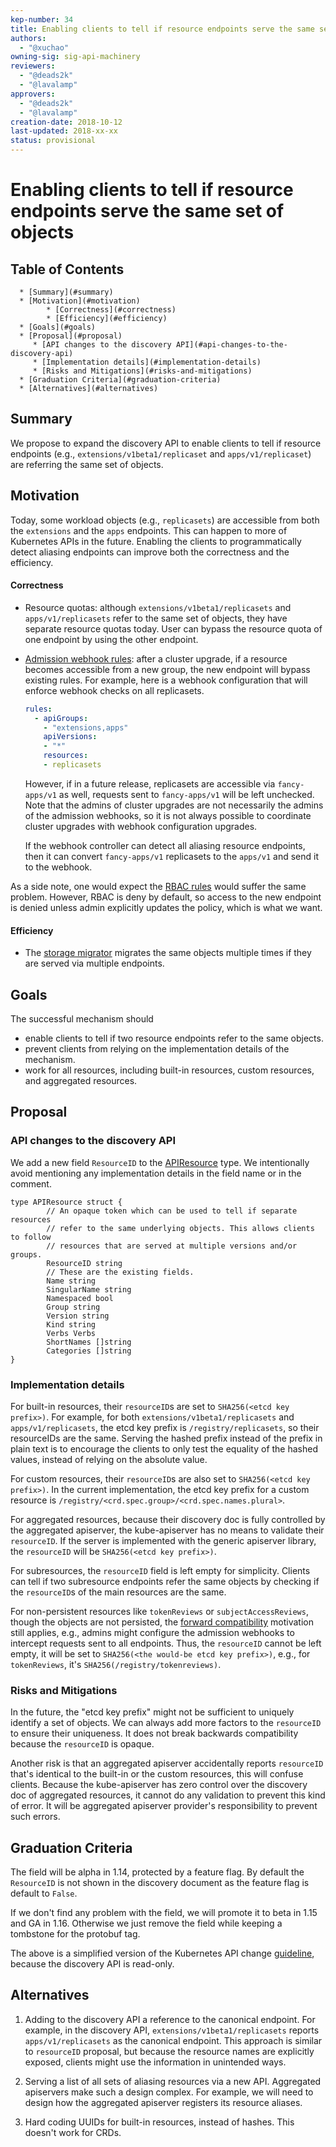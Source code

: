 ```yaml
---
kep-number: 34
title: Enabling clients to tell if resource endpoints serve the same set of objects
authors:
  - "@xuchao"
owning-sig: sig-api-machinery
reviewers:
  - "@deads2k"
  - "@lavalamp"
approvers:
  - "@deads2k"
  - "@lavalamp"
creation-date: 2018-10-12
last-updated: 2018-xx-xx
status: provisional
---
```


# Enabling clients to tell if resource endpoints serve the same set of objects

## Table of Contents

      * [Summary](#summary)
      * [Motivation](#motivation)
            * [Correctness](#correctness)
            * [Efficiency](#efficiency)
      * [Goals](#goals)
      * [Proposal](#proposal)
         * [API changes to the discovery API](#api-changes-to-the-discovery-api)
         * [Implementation details](#implementation-details)
         * [Risks and Mitigations](#risks-and-mitigations)
      * [Graduation Criteria](#graduation-criteria)
      * [Alternatives](#alternatives)

## Summary

We propose to expand the discovery API to enable clients to tell if resource
endpoints (e.g., `extensions/v1beta1/replicaset` and `apps/v1/replicaset`) are
referring the same set of objects.

## Motivation

Today, some workload objects (e.g., `replicasets`) are accessible from both the
`extensions` and the `apps` endpoints. This can happen to more of Kubernetes
APIs in the future. Enabling the clients to programmatically detect aliasing
endpoints can improve both the correctness and the efficiency.

#### Correctness
* Resource quotas: although `extensions/v1beta1/replicasets` and
  `apps/v1/replicasets` refer to the same set of objects, they have separate
  resource quotas today. User can bypass the resource quota of one endpoint by
  using the other endpoint.

* [Admission webhook rules][]: after a cluster upgrade, if a
  resource becomes accessible from a new group, the new endpoint will bypass
  existing rules. For example, here is a webhook configuration that will enforce
  webhook checks on all replicasets.

  ```yaml
  rules:
    - apiGroups:
      - "extensions,apps"
      apiVersions:
      - "*"
      resources:
      - replicasets
  ```

  However, if in a future release, replicasets are accessible via
  `fancy-apps/v1` as well, requests sent to `fancy-apps/v1` will be left
  unchecked. Note that the admins of cluster upgrades are not necessarily the
  admins of the admission webhooks, so it is not always possible to coordinate
  cluster upgrades with webhook configuration upgrades.

  If the webhook controller can detect all aliasing resource endpoints, then it
  can convert `fancy-apps/v1` replicasets to the `apps/v1` and send it to the
  webhook.

[Admission webhook rules]:https://github.com/kubernetes/kubernetes/blob/18778ea4a151d5f8b346332cb2822b2b0f9d1981/staging/src/k8s.io/api/admissionregistration/v1beta1/types.go#L29

  As a side note, one would expect the [RBAC rules][] would suffer the same
  problem. However, RBAC is deny by default, so access to the new endpoint is
  denied unless admin explicitly updates the policy, which is what we want.

[RBAC rules]:https://github.com/kubernetes/kubernetes/blob/18778ea4a151d5f8b346332cb2822b2b0f9d1981/staging/src/k8s.io/api/authorization/v1/types.go#L249

#### Efficiency

* The [storage migrator][] migrates the same objects multiple times if they are
served via multiple endpoints.

[storage migrator]:https://github.com/kubernetes-sigs/kube-storage-version-migrator


## Goals

The successful mechanism should
* enable clients to tell if two resource endpoints refer to the same objects.
* prevent clients from relying on the implementation details of the mechanism.
* work for all resources, including built-in resources, custom resources, and
  aggregated resources.

## Proposal

### API changes to the discovery API

We add a new field `ResourceID` to the [APIResource][] type. We intentionally avoid
mentioning any implementation details in the field name or in the comment.

[APIResource]:https://github.com/kubernetes/kubernetes/blob/f22334f14d92565ec3ff9d4ff2b995eae9af622a/staging/src/k8s.io/apimachinery/pkg/apis/meta/v1/types.go#L881-L905

```golang
type APIResource struct {
        // An opaque token which can be used to tell if separate resources
        // refer to the same underlying objects. This allows clients to follow
        // resources that are served at multiple versions and/or groups.
        ResourceID string
        // These are the existing fields.
        Name string
        SingularName string
        Namespaced bool
        Group string
        Version string
        Kind string
        Verbs Verbs
        ShortNames []string
        Categories []string
}
```

### Implementation details

For built-in resources, their `resourceID`s are set to `SHA256(<etcd key
prefix>)`. For example, for both `extensions/v1beta1/replicasets` and
`apps/v1/replicasets`, the etcd key prefix is `/registry/replicasets`, so their
resourceIDs are the same. Serving the hashed prefix instead of the prefix in
plain text is to encourage the clients to only test the equality of the hashed
values, instead of relying on the absolute value.

For custom resources, their `resourceID`s are also set to `SHA256(<etcd key
prefix>)`. In the current implementation, the etcd key prefix for a custom
resource is `/registry/<crd.spec.group>/<crd.spec.names.plural>`.

For aggregated resources, because their discovery doc is fully controlled
by the aggregated apiserver, the kube-apiserver has no means to validate their
`resourceID`. If the server is implemented with the generic apiserver library,
the `resourceID` will be `SHA256(<etcd key prefix>)`.

For subresources, the `resourceID` field is left empty for simplicity. Clients
can tell if two subresource endpoints refer the same objects by checking if the
`resourceID`s of the main resources are the same.

For non-persistent resources like `tokenReviews` or `subjectAccessReviews`,
though the objects are not persisted, the [forward compatibility][] motivation
still applies, e.g., admins might configure the admission webhooks to intercept
requests sent to all endpoints. Thus, the `resourceID` cannot be left empty, it
will be set to `SHA256(<the would-be etcd key prefix>)`, e.g., for
`tokenReviews`, it's `SHA256(/registry/tokenreviews)`. 

[forward compatibility]:#broken-forwards-compatibility

### Risks and Mitigations

In the future, the "etcd key prefix" might not be sufficient to uniquely
identify a set of objects. We can always add more factors to the `resourceID` to
ensure their uniqueness. It does not break backwards compatibility because the
`resourceID` is opaque.

Another risk is that an aggregated apiserver accidentally reports `resourceID`
that's identical to the built-in or the custom resources, this will confuse
clients. Because the kube-apiserver has zero control over the discovery doc of
aggregated resources, it cannot do any validation to prevent this kind of error.
It will be aggregated apiserver provider's responsibility to prevent such errors.

## Graduation Criteria

The field will be alpha in 1.14, protected by a feature flag. By default the
`ResourceID` is not shown in the discovery document as the feature flag
is default to `False`.

If we don't find any problem with the field, we will promote it to beta in 1.15
and GA in 1.16. Otherwise we just remove the field while keeping a tombstone
for the protobuf tag.

The above is a simplified version of the Kubernetes API change [guideline][],
because the discovery API is read-only.

[guideline]:https://github.com/kubernetes/community/blob/master/contributors/devel/api_changes.md#alpha-field-in-existing-api-version

## Alternatives
1. Adding to the discovery API a reference to the canonical endpoint. For
   example, in the discovery API, `extensions/v1beta1/replicasets` reports
   `apps/v1/replicasets` as the canonical endpoint. This approach is similar to
   `resourceID` proposal, but because the resource names are explicitly exposed,
   clients might use the information in unintended ways.

2. Serving a list of all sets of aliasing resources via a new API. Aggregated
   apiservers make such a design complex. For example, we will need to design how
   the aggregated apiserver registers its resource aliases. 

3. Hard coding UUIDs for built-in resources, instead of hashes. This doesn't
   work for CRDs.
